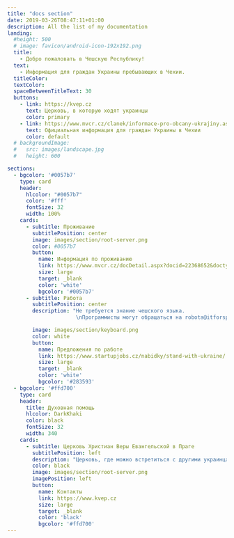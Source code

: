 ```yaml
---
title: "docs section"
date: 2019-03-26T08:47:11+01:00
description: All the list of my documentation
landing:
  #height: 500
  # image: favicon/android-icon-192x192.png
  title:
    - Добро пожаловать в Чешскую Республику!
  text:
    - Информация для граждан Украины пребывающих в Чехии.
  titleColor:
  textColor:
  spaceBetweenTitleText: 30
  buttons:
    - link: https://kvep.cz
      text: Церковь, в которую ходят украинцы
      color: primary
    - link: https://www.mvcr.cz/clanek/informace-pro-obcany-ukrajiny.aspx?q=Y2hudW09Mg%3d%3d
      text: Официальная информация для граждан Украины в Чехии
      color: default
  # backgroundImage: 
  #   src: images/landscape.jpg
  #   height: 600

sections:
  - bgcolor: '#0057b7'
    type: card
    header: 
      hlcolor: "#0057b7"
      color: '#fff'
      fontSize: 32
      width: 100%
    cards:
      - subtitle: Проживание
        subtitlePosition: center
        image: images/section/root-server.png
        color: #0057b7
        button: 
          name: Информация по проживанию
          link: https://www.mvcr.cz/docDetail.aspx?docid=22368652&doctype=ART&chnum=2#Kontakty
          size: large
          target: _blank
          color: 'white'
          bgcolor: '#0057b7'
      - subtitle: Работа
        subtitlePosition: center
        description: "Не требуется знание чешского языка.
                      \nПрограммисты могут обращаться на robota@itforspace.com"

        image: images/section/keyboard.png
        color: white
        button: 
          name: Предложения по работе
          link: https://www.startupjobs.cz/nabidky/stand-with-ukraine/
          size: large
          target: _blank
          color: 'white'
          bgcolor: '#283593'
  - bgcolor: '#ffd700'
    type: card
    header:
      title: Духовная помощь
      hlcolor: DarkKhaki
      color: black
      fontSize: 32
      width: 340
    cards:
      - subtitle: Церковь Христиан Веры Евангельской в Праге
        subtitlePosition: left
        description: "Церковь, где можно встретиться с другими украинцами. Пастор родом из Украины."
        color: black
        image: images/section/root-server.png
        imagePosition: left
        button: 
          name: Контакты
          link: https://www.kvep.cz
          size: large
          target: _blank
          color: 'black'
          bgcolor: '#ffd700'        
---
```


